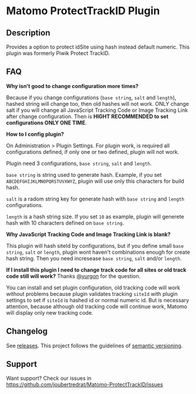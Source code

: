 # Matomo ProtectTrackID Plugin

## Description

Provides a option to protect idSite using hash instead default numeric. This plugin was formerly Piwik Protect TrackID.

## FAQ

__Why isn't good to change configuration more times?__

Because if you change configurations (`base string`, `salt` and `length`), hashed string will change too, then old hashes will not work. ONLY change salt if you will change all JavaScript Tracking Code or Image Tracking Link after change configuration. Then is **HIGHT RECOMMENDED to set configurations ONLY ONE TIME**.

__How to I config plugin?__

On Administration > Plugin Settings. For plugin work, is required all configurations defined, if only one or two defined, plugin will not work.

Plugin need 3 configurations, `base string`, `salt` and `length`.

`base string` is string used to generate hash. Example, if you set `ABCDEFGHIJKLMNOPQRSTUVXWYZ`, plugin will use only this characters for build hash.

`salt` is a radom string key for generate hash with `base string` and `length` configurations.

`length` is a hash string size. If you set `10` as example, plugin will generete hash with 10 characters defined on `base string`.

__Why JavaScript Tracking Code and Image Tracking Link is blank?__

This plugin will hash siteId by configurations, but if you define small `base string`, `salt` or `length`, plugin wont haven't combinations enough for create hash string. Then you need incresease `base string`, `salt` and/or `length`.

__If I install this plugin I need to change track code for all sites or old track code still will work?__ Thanks [@yurgon](https://github.com/yurgon) for the question.

You can install and set plugin configuration, old tracking code will work without problems because plugin validates tracking `siteId` with plugin settings to set if `siteId` is hashed id or normal numeric id. But is necessary attention, because although old tracking code will continue work, Matomo will display only new tracking code.


## Changelog

See [releases](https://github.com/joubertredrat/Matomo-ProtectTrackID/releases). This project follows the guidelines of [semantic versioning](http://semver.org).

## Support

Want support? Check our issues in https://github.com/joubertredrat/Matomo-ProtectTrackID/issues
